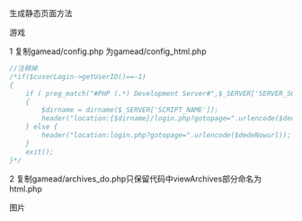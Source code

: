 生成静态页面方法

游戏

1 复制gamead/config.php 为gamead/config_html.php
```php
//注释掉
/*if($cuserLogin->getUserID()==-1)
{
    if ( preg_match("#PHP (.*) Development Server#",$_SERVER['SERVER_SOFTWARE']) )
    {
        $dirname = dirname($_SERVER['SCRIPT_NAME']);
        header("location:{$dirname}/login.php?gotopage=".urlencode($dedeNowurl));
    } else {
        header("location:login.php?gotopage=".urlencode($dedeNowurl));
    }
    exit();
}*/
```
2 复制gamead/archives_do.php只保留代码中viewArchives部分命名为html.php

图片


